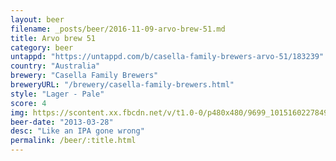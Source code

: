 ```yaml
---
layout: beer
filename: _posts/beer/2016-11-09-arvo-brew-51.md
title: Arvo brew 51
category: beer
untappd: "https://untappd.com/b/casella-family-brewers-arvo-51/183239"
country: "Australia"
brewery: "Casella Family Brewers"
breweryURL: "/brewery/casella-family-brewers.html"
style: "Lager - Pale"
score: 4
img: https://scontent.xx.fbcdn.net/v/t1.0-0/p480x480/9699_10151602278498745_506265925_n.jpg?oh=f656d73cfea5e77c99dcbb327a31e963&oe=5A2C3329
beer-date: "2013-03-28"
desc: "Like an IPA gone wrong"
permalink: /beer/:title.html
---
```

